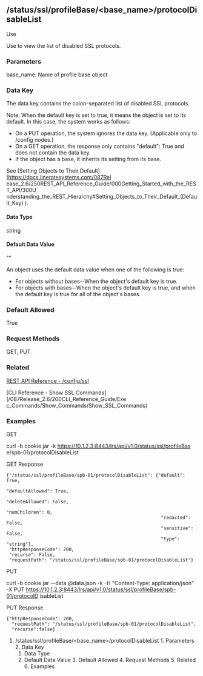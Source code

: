 ## /status/ssl/profileBase/<base_name>/protocolDisableList

Use

Use to view the list of disabled SSL protocols.

### Parameters

base_name: Name of profile base object

### Data Key

The data key contains the colon-separated list of disabled SSL protocols.

Note: When the default key is set to true, it means the object is set to its
default. In this case, the system works as follows:

  * On a PUT operation, the system ignores the data key. (Applicable only to /config nodes.)
  * On a GET operation, the response only contains "default": True and does not contain the data key.
  * If the object has a base, it inherits its setting from its base.

See [Setting Objects to Their Default](https://docs.lineratesystems.com/087Rel
ease_2.6/250REST_API_Reference_Guide/000Getting_Started_with_the_REST_API/300U
nderstanding_the_REST_Hierarchy#Setting_Objects_to_Their_Default_(Default_Key)
).

#### Data Type

string

#### Default Data Value

""

An object uses the default data value when one of the following is true:

  * For objects without bases--When the object's default key is true.
  * For objects with bases--When the object's default key is true, and when the default key is true for all of the object's bases.

### Default Allowed

True

### Request Methods

GET, PUT

### Related

[REST API Reference -
/config/ssl](/087Release_2.6/250REST_API_Reference_Guide/config/ssl)

[CLI Reference - Show SSL Commands](/087Release_2.6/200CLI_Reference_Guide/Exe
c_Commands/Show_Commands/Show_SSL_Commands)

### Examples

GET

curl -b cookie.jar -k https://10.1.2.3:8443/lrs/api/v1.0/status/ssl/profileBas
e/spb-01/protocolDisableList

GET Response

    
    
    {"/status/ssl/profileBase/spb-01/protocolDisableList": {"default": True,
                                                             "defaultAllowed": True,
                                                             "deleteAllowed": False,
                                                             "numChildren": 0,
                                                             "redacted": False,
                                                             "sensitive": False,
                                                             "type": "string"},
     "httpResponseCode": 200,
     "recurse": False,
     "requestPath": "/status/ssl/profileBase/spb-01/protocolDisableList"}
    

PUT

curl -b cookie.jar --data @data.json -k -H "Content-Type: application/json" -X
PUT https://10.1.2.3:8443/lrs/api/v1.0/status/ssl/profileBase/spb-01/protocolD
isableList

PUT Response

    
    
    {"httpResponseCode": 200,
      "requestPath": "/status/ssl/profileBase/spb-01/protocolDisableList",
      "recurse":false}

  1. /status/ssl/profileBase/<base_name>/protocolDisableList
    1. Parameters
    2. Data Key
      1. Data Type
      2. Default Data Value
    3. Default Allowed
    4. Request Methods
    5. Related
    6. Examples

